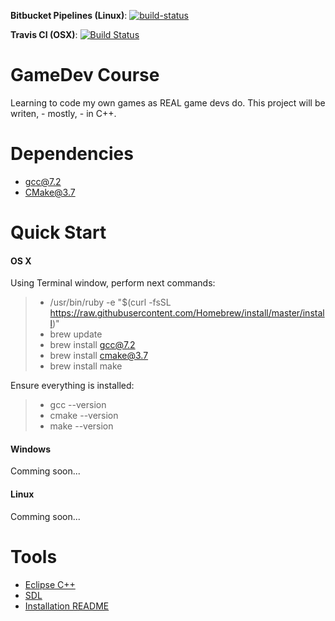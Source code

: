 **Bitbucket Pipelines (Linux)**: [![build-status](https://img.shields.io/bitbucket/pipelines/GroznyBear/gamedev.svg)](https://img.shields.io/bitbucket/pipelines/GroznyBear/gamedev.svg)

**Travis CI (OSX)**: [![Build Status](https://travis-ci.org/groznybear/gamedev.svg?branch=master)](https://travis-ci.org/groznybear/gamedev)
 

# GameDev Course
Learning to code my own games as REAL game devs do.
This project will be writen, - mostly, - in C++.

# Dependencies
- gcc@7.2
- CMake@3.7

# Quick Start
#### OS X

Using Terminal window, perform next commands:
>	- /usr/bin/ruby -e "$(curl -fsSL https://raw.githubusercontent.com/Homebrew/install/master/install)"
>	- brew update
>	- brew install gcc@7.2
>	- brew install cmake@3.7
>	- brew install make

Ensure everything is installed:
>	- gcc --version
>	- cmake --version
>	- make --version

#### Windows
Comming soon...

#### Linux
Comming soon...

# Tools
- [Eclipse C++](http://www.eclipse.org/downloads/)
- [SDL](https://www.libsdl.org/)
- [Installation README](https://bitbucket.org/GroznyBear/gamedev/src//tools/?at=master)

